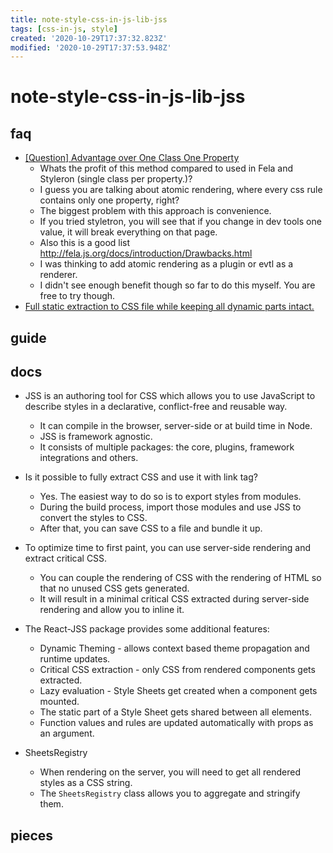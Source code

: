 ```yaml
---
title: note-style-css-in-js-lib-jss
tags: [css-in-js, style]
created: '2020-10-29T17:37:32.823Z'
modified: '2020-10-29T17:37:53.948Z'
---
```


# note-style-css-in-js-lib-jss

## faq

- [[Question] Advantage over One Class One Property](https://github.com/cssinjs/jss/issues/536)
  - Whats the profit of this method compared to used in Fela and Styleron (single class per property.)?
  - I guess you are talking about atomic rendering, where every css rule contains only one property, right?
  - The biggest problem with this approach is convenience. 
  - If you tried styletron, you will see that if you change in dev tools one value, it will break everything on that page. 
  - Also this is a good list http://fela.js.org/docs/introduction/Drawbacks.html
  - I was thinking to add atomic rendering as a plugin or evtl as a renderer. 
  - I didn't see enough benefit though so far to do this myself. You are free to try though.
- [Full static extraction to CSS file while keeping all dynamic parts intact.](https://github.com/cssinjs/jss/issues/579)

## guide

## docs

- JSS is an authoring tool for CSS which allows you to use JavaScript to describe styles in a declarative, conflict-free and reusable way. 
  - It can compile in the browser, server-side or at build time in Node.
  - JSS is framework agnostic. 
  - It consists of multiple packages: the core, plugins, framework integrations and others.

- Is it possible to fully extract CSS and use it with link tag?
  - Yes. The easiest way to do so is to export styles from modules. 
  - During the build process, import those modules and use JSS to convert the styles to CSS. 
  - After that, you can save CSS to a file and bundle it up.

- To optimize time to first paint, you can use server-side rendering and extract critical CSS. 
  - You can couple the rendering of CSS with the rendering of HTML so that no unused CSS gets generated. 
  - It will result in a minimal critical CSS extracted during server-side rendering and allow you to inline it.
- The React-JSS package provides some additional features:
  - Dynamic Theming - allows context based theme propagation and runtime updates.
  - Critical CSS extraction - only CSS from rendered components gets extracted.
  - Lazy evaluation - Style Sheets get created when a component gets mounted.
  - The static part of a Style Sheet gets shared between all elements.
  - Function values and rules are updated automatically with props as an argument.

- SheetsRegistry
  - When rendering on the server, you will need to get all rendered styles as a CSS string. 
  - The `SheetsRegistry` class allows you to aggregate and stringify them.

## pieces
